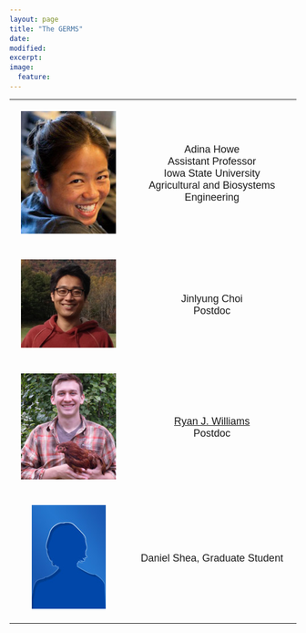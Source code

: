```yaml
---
layout: page
title: "The GERMS"
date: 
modified:
excerpt:
image:
  feature:
---
```


<style type="text/css">
.tg  {border-collapse:collapse;border-spacing:0;}
.tg td{font-family:Arial, sans-serif;font-size:20px;padding:20px 20px;border-style:solid;border-width:1px;overflow:hidden;word-break:normal;}
.tg th{font-family:Arial, sans-serif;font-size:18px;font-weight:normal;padding:20px 20px;border-style:solid;border-width:0px;overflow:hidden;word-break:normal;}
</style>
<table class="tg">
  <tr>
    <th class="tg-031e"><img src="howe_small.jpg" alt="description here" /></th>
    <th class="tg-031e">Adina Howe<br>Assistant Professor<br> Iowa State University<br>Agricultural and Biosystems Engineering
<script language="JavaScript">
var username = "adina";
var hostname = "iastate.edu";
var linktext = username + "@" + hostname ;
document.write("<a href='" + "mail" + "to:" + username + "@" + hostname + "'>" + linktext + "</a>");
</script>
</th>

  </tr>

<tr>
    <th class="tg-031e"><img src="jin3.jpg" alt="description here" /></th>
    <th class="tg-031e">Jinlyung Choi<br>Postdoc</th>
  </tr>
  <tr>
    <th class="tg-031e"><img src="ryan.jpg" alt="description here" /></th>
    <th class="tg-031e"><a href="http://ryanjw.github.io/">Ryan J. Williams</a><br>Postdoc</th>
  </tr>
<tr>
    <th class="tg-031e"><img src="bio.jpg" alt="description here" /></th>
    <th class="tg-031e">Daniel Shea, Graduate Student </th>
  </tr>
</table>
